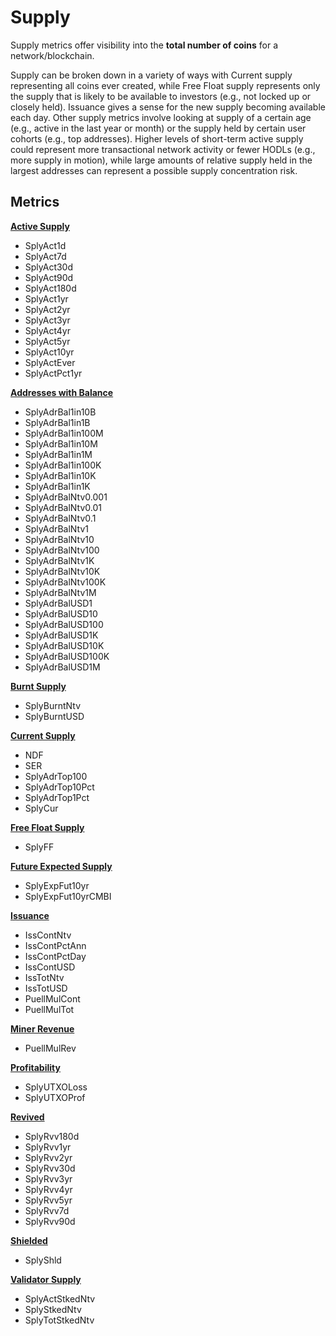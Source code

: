 # Supply

Supply metrics offer visibility into the **total number of coins** for a network/blockchain.

Supply can be broken down in a variety of ways with Current supply representing all coins ever created, while Free Float supply represents only the supply that is likely to be available to investors (e.g., not locked up or closely held). Issuance gives a sense for the new supply becoming available each day. Other supply metrics involve looking at supply of a certain age (e.g., active in the last year or month) or the supply held by certain user cohorts (e.g., top addresses). Higher levels of short-term active supply could represent more transactional network activity or fewer HODLs (e.g., more supply in motion), while large amounts of relative supply held in the largest addresses can represent a possible supply concentration risk.

## Metrics

[**Active Supply**](active-supply.md)

* SplyAct1d
* SplyAct7d
* SplyAct30d
* SplyAct90d
* SplyAct180d
* SplyAct1yr
* SplyAct2yr
* SplyAct3yr
* SplyAct4yr
* SplyAct5yr
* SplyAct10yr
* SplyActEver
* SplyActPct1yr

[**Addresses with Balance**](addresses-with-balance.md)

* SplyAdrBal1in10B
* SplyAdrBal1in1B
* SplyAdrBal1in100M
* SplyAdrBal1in10M
* SplyAdrBal1in1M
* SplyAdrBal1in100K
* SplyAdrBal1in10K
* SplyAdrBal1in1K
* SplyAdrBalNtv0.001
* SplyAdrBalNtv0.01
* SplyAdrBalNtv0.1
* SplyAdrBalNtv1
* SplyAdrBalNtv10
* SplyAdrBalNtv100
* SplyAdrBalNtv1K
* SplyAdrBalNtv10K
* SplyAdrBalNtv100K
* SplyAdrBalNtv1M
* SplyAdrBalUSD1
* SplyAdrBalUSD10
* SplyAdrBalUSD100
* SplyAdrBalUSD1K
* SplyAdrBalUSD10K
* SplyAdrBalUSD100K
* SplyAdrBalUSD1M

[**Burnt Supply**](revived-supply.md)

* SplyBurntNtv
* SplyBurntUSD

[**Current Supply**](validator-supply.md)

* NDF
* SER
* SplyAdrTop100
* SplyAdrTop10Pct
* SplyAdrTop1Pct
* SplyCur

[**Free Float Supply**](free-float-supply.md)

* SplyFF

[**Future Expected Supply**](future-expected-supply.md)

* SplyExpFut10yr
* SplyExpFut10yrCMBI

[**Issuance**](supply-issuance.md)

* IssContNtv
* IssContPctAnn
* IssContPctDay
* IssContUSD
* IssTotNtv
* IssTotUSD
* PuellMulCont
* PuellMulTot

[**Miner Revenue**](profitability.md)

* PuellMulRev

[**Profitability**](../network-usage/profitability.md)

* SplyUTXOLoss
* SplyUTXOProf

[**Revived**](revived-supply.md)

* SplyRvv180d
* SplyRvv1yr
* SplyRvv2yr
* SplyRvv30d
* SplyRvv3yr
* SplyRvv4yr
* SplyRvv5yr
* SplyRvv7d
* SplyRvv90d

[**Shielded**](shielded-supply.md)

* SplyShld

[**Validator Supply**](../staking/validator-supply.md)

* SplyActStkedNtv
* SplyStkedNtv
* SplyTotStkedNtv
